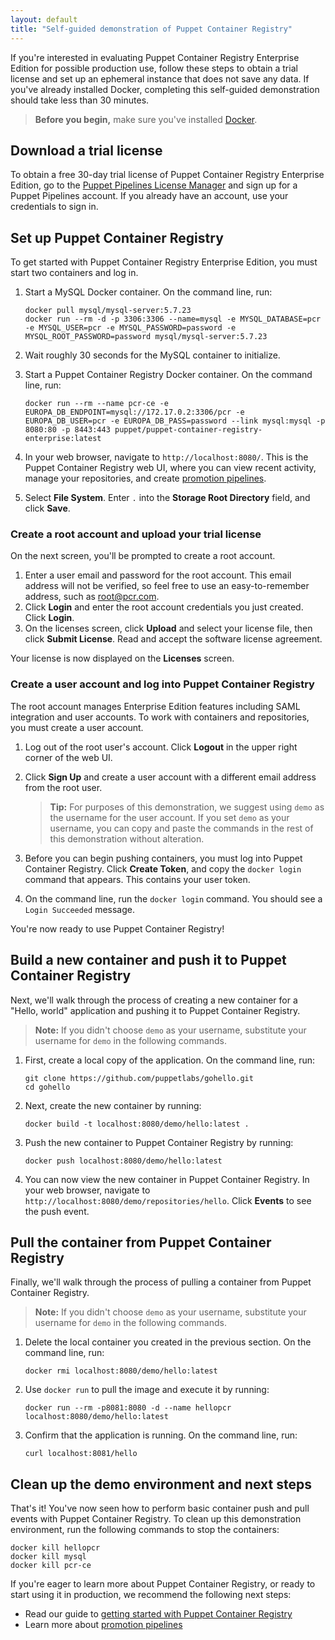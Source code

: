 ```yaml
---
layout: default
title: "Self-guided demonstration of Puppet Container Registry"
---
```


If you're interested in evaluating Puppet Container Registry Enterprise Edition for possible production use, follow these steps to obtain a trial license and set up an ephemeral instance that does not save any data. If you've already installed Docker, completing this self-guided demonstration should take less than 30 minutes. 

> **Before you begin,** make sure you've installed [Docker](https://docs.docker.com/install/).

## Download a trial license

To obtain a free 30-day trial license of Puppet Container Registry Enterprise Edition, go to the [Puppet Pipelines License Manager](https://licenses.puppet.com/) and sign up for a Puppet Pipelines account. If you already have an account, use your credentials to sign in. 

## Set up Puppet Container Registry

To get started with Puppet Container Registry Enterprise Edition, you must start two containers and log in. 

1. Start a MySQL Docker container. On the command line, run:

   ```
   docker pull mysql/mysql-server:5.7.23 
   docker run --rm -d -p 3306:3306 --name=mysql -e MYSQL_DATABASE=pcr -e MYSQL_USER=pcr -e MYSQL_PASSWORD=password -e MYSQL_ROOT_PASSWORD=password mysql/mysql-server:5.7.23
   ```

2. Wait roughly 30 seconds for the MySQL container to initialize. 
3. Start a Puppet Container Registry Docker container. On the command line, run:

   ```
   docker run --rm --name pcr-ce -e EUROPA_DB_ENDPOINT=mysql://172.17.0.2:3306/pcr -e EUROPA_DB_USER=pcr -e EUROPA_DB_PASS=password --link mysql:mysql -p 8080:80 -p 8443:443 puppet/puppet-container-registry-enterprise:latest
   ```

1. In your web browser, navigate to `http://localhost:8080/`. This is the Puppet Container Registry web UI, where you can view recent activity, manage your repositories, and create [promotion pipelines](./pipeline.html).
1. Select **File System**. Enter `.` into the **Storage Root Directory** field, and click **Save**. 

### Create a root account and upload your trial license

On the next screen, you'll be prompted to create a root account. 

1. Enter a user email and password for the root account. This email address will not be verified, so feel free to use an easy-to-remember address, such as root@pcr.com. 
1. Click **Login** and enter the root account credentials you just created. Click **Login**.
1. On the licenses screen, click **Upload** and select your license file, then click **Submit License**. Read and accept the software license agreement. 

Your license is now displayed on the **Licenses** screen. 

### Create a user account and log into Puppet Container Registry

The root account manages Enterprise Edition features including SAML integration and user accounts. To work with containers and repositories, you must create a user account. 

1. Log out of the root user's account. Click **Logout** in the upper right corner of the web UI. 
1. Click **Sign Up** and create a user account with a different email address from the root user.

    > **Tip:** For purposes of this demonstration, we suggest using `demo` as the username for the user account. If you set `demo` as your username, you can copy and paste the commands in the rest of this demonstration without alteration.
    
1. Before you can begin pushing containers, you must log into Puppet Container Registry. Click **Create Token**, and copy the `docker login` command that appears. This contains your user token.
1. On the command line, run the `docker login` command. You should see a `Login Succeeded` message. 

You're now ready to use Puppet Container Registry!

## Build a new container and push it to Puppet Container Registry

Next, we'll walk through the process of creating a new container for a "Hello, world" application and pushing it to Puppet Container Registry. 

> **Note:** If you didn't choose `demo` as your username, substitute your username for `demo` in the following commands.

1. First, create a local copy of the application. On the command line, run:

   ```
   git clone https://github.com/puppetlabs/gohello.git
   cd gohello
   ```

1. Next, create the new container by running: 

   ```
   docker build -t localhost:8080/demo/hello:latest .
   ```
    
1. Push the new container to Puppet Container Registry by running:

   ```
   docker push localhost:8080/demo/hello:latest
   ```
   
1. You can now view the new container in Puppet Container Registry. In your web browser, navigate to `http://localhost:8080/demo/repositories/hello`. Click **Events** to see the push event. 

## Pull the container from Puppet Container Registry

Finally, we'll walk through the process of pulling a container from Puppet Container Registry. 

> **Note:** If you didn't choose `demo` as your username, substitute your username for `demo` in the following commands.

1. Delete the local container you created in the previous section. On the command line, run:

   ```
   docker rmi localhost:8080/demo/hello:latest
   ```

1. Use `docker run` to pull the image and execute it by running:

   ```
   docker run --rm -p8081:8080 -d --name hellopcr localhost:8080/demo/hello:latest
   ```

1. Confirm that the application is running. On the command line, run:

   ```
   curl localhost:8081/hello
   ```

## Clean up the demo environment and next steps

That's it! You've now seen how to perform basic container push and pull events with Puppet Container Registry. To clean up this demonstration environment, run the following commands to stop the containers:

~~~
docker kill hellopcr
docker kill mysql 
docker kill pcr-ce
~~~

If you're eager to learn more about Puppet Container Registry, or ready to start using it in production, we recommend the following next steps:

* Read our guide to [getting started with Puppet Container Registry](./getting-started.html)
* Learn more about [promotion pipelines](./pipeline.html)